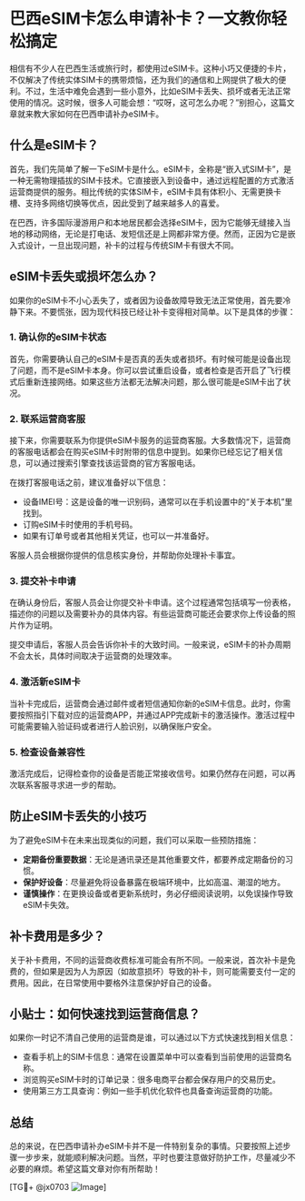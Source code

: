 # 巴西eSIM卡怎么申请补卡？一文教你轻松搞定

相信有不少人在巴西生活或旅行时，都使用过eSIM卡。这种小巧又便捷的卡片，不仅解决了传统实体SIM卡的携带烦恼，还为我们的通信和上网提供了极大的便利。不过，生活中难免会遇到一些小意外，比如eSIM卡丢失、损坏或者无法正常使用的情况。这时候，很多人可能会想：“哎呀，这可怎么办呢？”别担心，这篇文章就来教大家如何在巴西申请补办eSIM卡。

## 什么是eSIM卡？

首先，我们先简单了解一下eSIM卡是什么。eSIM卡，全称是“嵌入式SIM卡”，是一种无需物理插拔的SIM卡技术。它直接嵌入到设备中，通过远程配置的方式激活运营商提供的服务。相比传统的实体SIM卡，eSIM卡具有体积小、无需更换卡槽、支持多网络切换等优点，因此受到了越来越多人的喜爱。

在巴西，许多国际漫游用户和本地居民都会选择eSIM卡，因为它能够无缝接入当地的移动网络，无论是打电话、发短信还是上网都非常方便。然而，正因为它是嵌入式设计，一旦出现问题，补卡的过程与传统SIM卡有很大不同。

## eSIM卡丢失或损坏怎么办？

如果你的eSIM卡不小心丢失了，或者因为设备故障导致无法正常使用，首先要冷静下来。不要慌张，因为现代科技已经让补卡变得相对简单。以下是具体的步骤：

### 1. 确认你的eSIM卡状态

首先，你需要确认自己的eSIM卡是否真的丢失或者损坏。有时候可能是设备出现了问题，而不是eSIM卡本身。你可以尝试重启设备，或者检查是否开启了飞行模式后重新连接网络。如果这些方法都无法解决问题，那么很可能是eSIM卡出了状况。

### 2. 联系运营商客服

接下来，你需要联系为你提供eSIM卡服务的运营商客服。大多数情况下，运营商的客服电话都会在购买eSIM卡时附带的信息中提到。如果你已经忘记了相关信息，可以通过搜索引擎查找该运营商的官方客服电话。

在拨打客服电话之前，建议准备好以下信息：
- 设备IMEI号：这是设备的唯一识别码，通常可以在手机设置中的“关于本机”里找到。
- 订购eSIM卡时使用的手机号码。
- 如果有订单号或者其他相关凭证，也可以一并准备好。

客服人员会根据你提供的信息核实身份，并帮助你处理补卡事宜。

### 3. 提交补卡申请

在确认身份后，客服人员会让你提交补卡申请。这个过程通常包括填写一份表格，描述你的问题以及需要补办的具体内容。有些运营商可能还会要求你上传设备的照片作为证明。

提交申请后，客服人员会告诉你补卡的大致时间。一般来说，eSIM卡的补办周期不会太长，具体时间取决于运营商的处理效率。

### 4. 激活新eSIM卡

当补卡完成后，运营商会通过邮件或者短信通知你新的eSIM卡信息。此时，你需要按照指引下载对应的运营商APP，并通过APP完成新卡的激活操作。激活过程中可能需要输入验证码或者进行人脸识别，以确保账户安全。

### 5. 检查设备兼容性

激活完成后，记得检查你的设备是否能正常接收信号。如果仍然存在问题，可以再次联系客服寻求进一步的帮助。

## 防止eSIM卡丢失的小技巧

为了避免eSIM卡在未来出现类似的问题，我们可以采取一些预防措施：
- **定期备份重要数据**：无论是通讯录还是其他重要文件，都要养成定期备份的习惯。
- **保护好设备**：尽量避免将设备暴露在极端环境中，比如高温、潮湿的地方。
- **谨慎操作**：在更换设备或者更新系统时，务必仔细阅读说明，以免误操作导致eSIM卡失效。

## 补卡费用是多少？

关于补卡费用，不同的运营商收费标准可能会有所不同。一般来说，首次补卡是免费的，但如果是因为人为原因（如故意损坏）导致的补卡，则可能需要支付一定的费用。因此，在日常使用中要格外注意保护好自己的设备。

## 小贴士：如何快速找到运营商信息？

如果你一时记不清自己使用的运营商是谁，可以通过以下方式快速找到相关信息：
- 查看手机上的SIM卡信息：通常在设置菜单中可以查看到当前使用的运营商名称。
- 浏览购买eSIM卡时的订单记录：很多电商平台都会保存用户的交易历史。
- 使用第三方工具查询：例如一些手机优化软件也具备查询运营商的功能。

## 总结

总的来说，在巴西申请补办eSIM卡并不是一件特别复杂的事情。只要按照上述步骤一步步来，就能顺利解决问题。当然，平时也要注意做好防护工作，尽量减少不必要的麻烦。希望这篇文章对你有所帮助！

[TG💪+ @jx0703 ![Image](https://github.com/user-attachments/assets/dbca1d08-cadb-493c-b0ec-ad6f7a83f270)]